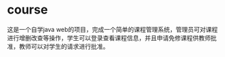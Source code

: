 # course
这是一个自学java web的项目，完成一个简单的课程管理系统，管理员可对课程进行增删改查等操作，学生可以登录查看课程信息，并且申请免修课程供教师批准，教师可以对学生的请求进行批准。
